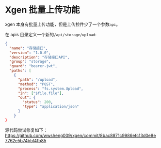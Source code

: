 # Xgen 批量上传功能

xgen 本身有批量上传功能，但是上传控件少了一个参数`api`。

在 apis 目录定义一个新的`/api/storage/upload`:

```json
{
  "name": "存储接口",
  "version": "1.0.0",
  "description": "存储接口API",
  "group": "storage",
  "guard": "bearer-jwt",
  "paths": [
    {
      "path": "/upload",
      "method": "POST",
      "process": "fs.system.Upload",
      "in": ["$file.file"],
      "out": {
        "status": 200,
        "type": "application/json"
      }
    }
}

```

源代码尝试修复如下：
https://github.com/wwsheng009/xgen/commit/8bac8871c9986efc13d0e8e7762e5b74bbf4fb85

